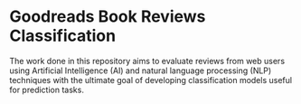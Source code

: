 # Goodreads Book Reviews Classification

The work done in this repository aims to evaluate reviews from web users using Artificial Intelligence (AI) and natural language processing (NLP) techniques with the ultimate goal of developing classification models useful for prediction tasks. 
